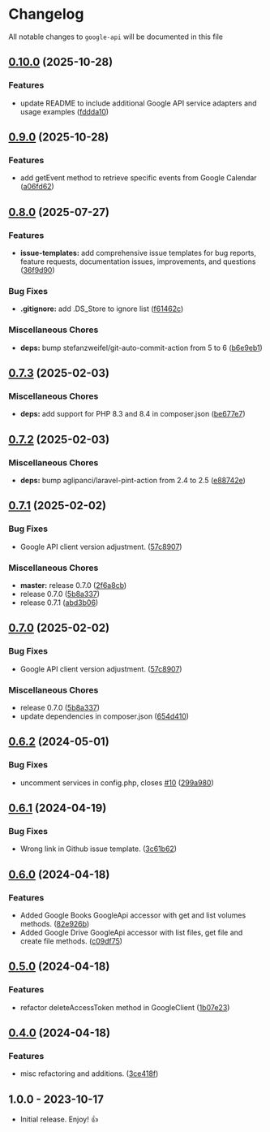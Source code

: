 # Changelog

All notable changes to `google-api` will be documented in this file

## [0.10.0](https://github.com/tomshaw/google-api/compare/v0.9.0...v0.10.0) (2025-10-28)


### Features

* update README to include additional Google API service adapters and usage examples ([fddda10](https://github.com/tomshaw/google-api/commit/fddda1088c9e9a662bd2ecd2cf22eea7d6bc8d25))

## [0.9.0](https://github.com/tomshaw/google-api/compare/v0.8.0...v0.9.0) (2025-10-28)


### Features

* add getEvent method to retrieve specific events from Google Calendar ([a06fd62](https://github.com/tomshaw/google-api/commit/a06fd623200ebb92cced96c33604a0018a375774))

## [0.8.0](https://github.com/tomshaw/google-api/compare/v0.7.3...v0.8.0) (2025-07-27)


### Features

* **issue-templates:** add comprehensive issue templates for bug reports, feature requests, documentation issues, improvements, and questions ([36f9d90](https://github.com/tomshaw/google-api/commit/36f9d90b45b9f5ecce8c29737286a5b897befb97))


### Bug Fixes

* **.gitignore:** add .DS_Store to ignore list ([f61462c](https://github.com/tomshaw/google-api/commit/f61462c846408aa093a48f2581350e3efc2254b2))


### Miscellaneous Chores

* **deps:** bump stefanzweifel/git-auto-commit-action from 5 to 6 ([b6e9eb1](https://github.com/tomshaw/google-api/commit/b6e9eb1c2f8cd63d7369d440e052f18914c0f44a))

## [0.7.3](https://github.com/tomshaw/google-api/compare/v0.7.2...v0.7.3) (2025-02-03)


### Miscellaneous Chores

* **deps:** add support for PHP 8.3 and 8.4 in composer.json ([be677e7](https://github.com/tomshaw/google-api/commit/be677e711079f6b284347c5f31fd7035f772b366))

## [0.7.2](https://github.com/tomshaw/google-api/compare/v0.7.1...v0.7.2) (2025-02-03)


### Miscellaneous Chores

* **deps:** bump aglipanci/laravel-pint-action from 2.4 to 2.5 ([e88742e](https://github.com/tomshaw/google-api/commit/e88742ea290287aef11ee9bee5583294fda5fb53))

## [0.7.1](https://github.com/tomshaw/google-api/compare/v0.7.0...v0.7.1) (2025-02-02)


### Bug Fixes

* Google API client version adjustment. ([57c8907](https://github.com/tomshaw/google-api/commit/57c8907cebe94ada04c70f53f23904a73cfc48b4))


### Miscellaneous Chores

* **master:** release 0.7.0 ([2f6a8cb](https://github.com/tomshaw/google-api/commit/2f6a8cb812d189ba4c64182db50acd6fa2bf98bf))
* release 0.7.0 ([5b8a337](https://github.com/tomshaw/google-api/commit/5b8a3372dae8055a31e9aa9fd3a340de86924edd))
* release 0.7.1 ([abd3b06](https://github.com/tomshaw/google-api/commit/abd3b063e7c4f3e657dd9d0342e0d40e45b6e535))

## [0.7.0](https://github.com/tomshaw/google-api/compare/v0.6.2...v0.7.0) (2025-02-02)


### Bug Fixes

* Google API client version adjustment. ([57c8907](https://github.com/tomshaw/google-api/commit/57c8907cebe94ada04c70f53f23904a73cfc48b4))


### Miscellaneous Chores

* release 0.7.0 ([5b8a337](https://github.com/tomshaw/google-api/commit/5b8a3372dae8055a31e9aa9fd3a340de86924edd))
* update dependencies in composer.json ([654d410](https://github.com/tomshaw/google-api/commit/654d4105d7066450c0b3ab84777d56a23156d669))

## [0.6.2](https://github.com/tomshaw/google-api/compare/v0.6.1...v0.6.2) (2024-05-01)


### Bug Fixes

* uncomment services in config.php, closes [#10](https://github.com/tomshaw/google-api/issues/10) ([299a980](https://github.com/tomshaw/google-api/commit/299a980d4de29a689c137d302f32bb294a17a7be))

## [0.6.1](https://github.com/tomshaw/google-api/compare/v0.6.0...v0.6.1) (2024-04-19)


### Bug Fixes

* Wrong link in Github issue template. ([3c61b62](https://github.com/tomshaw/google-api/commit/3c61b62e4172672852f0f204b4f59896ddba5fe6))

## [0.6.0](https://github.com/tomshaw/google-api/compare/v0.5.0...v0.6.0) (2024-04-18)


### Features

* Added Google Books GoogleApi accessor with get and list volumes methods. ([82e926b](https://github.com/tomshaw/google-api/commit/82e926b72054813d0f543472239d41530e34e95f))
* Added Google Drive GoogleApi accessor with list files, get file and create file methods. ([c09df75](https://github.com/tomshaw/google-api/commit/c09df75aebc62b2e7f6428783e0da678a74c4105))

## [0.5.0](https://github.com/tomshaw/google-api/compare/v0.4.0...v0.5.0) (2024-04-18)


### Features

* refactor deleteAccessToken method in GoogleClient ([1b07e23](https://github.com/tomshaw/google-api/commit/1b07e23945d3684cab081cea388552a2fd81cd55))

## [0.4.0](https://github.com/tomshaw/google-api/compare/v0.3.2...v0.4.0) (2024-04-18)


### Features

* misc refactoring and additions. ([3ce418f](https://github.com/tomshaw/google-api/commit/3ce418fed4568caf760b9d4db82273f68b5baa17))

## 1.0.0 - 2023-10-17

- Initial release. Enjoy! 👍
